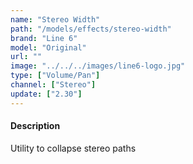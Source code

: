 ```yaml
---
name: "Stereo Width"
path: "/models/effects/stereo-width"
brand: "Line 6"
model: "Original"
url: ""
image: "../../../images/line6-logo.jpg"
type: ["Volume/Pan"]
channel: ["Stereo"]
update: ["2.30"]
---
```

#### Description
Utility to collapse stereo paths